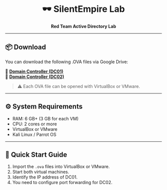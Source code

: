 <h1 align="center">🕶️ SilentEmpire Lab</h1>
<p align="center">
  <b>Red Team Active Directory Lab</b> 
</p>

---

## 📦 Download

You can download the following .OVA files via Google Drive:

🔗 **[Domain Controller (DC01)](https://drive.google.com/file/d/150uQn9rqk-ejgk41womzumU7dgdtHLCY/view?usp=sharing)**  
🔗 **[Domain Controller (DC02)](https://drive.google.com/file/d/17-Y0vgQqDl-tc-H0PhQrHnBslnyl0uXq/view?usp=sharing)**

> ⚠️ Each OVA file can be opened with VirtualBox or VMware.

---

## ⚙ System Requirements

- RAM: 6 GB+ (3 GB for each VM)
- CPU: 2 cores or more
- VirtualBox or VMware
- Kali Linux / Parrot OS

---

## 🚀 Quick Start Guide

1. Import the `.ova` files into VirtualBox or VMware.
2. Start both virtual machines.
3. Identify the IP address of DC01.
4. You need to configure port forwarding for DC02.
